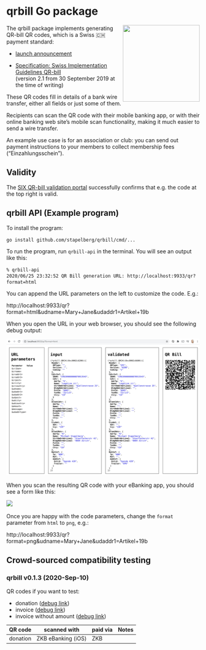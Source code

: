 # qrbill Go package

<img src="https://github.com/stapelberg/qrbill/raw/master/img/2020-09-21-qrbill-0.1.3-invoice-without-amount.png" width="200" height="200" align="right">

The qrbill package implements generating QR-bill QR codes, which is a Swiss
🇨🇭 payment standard:

* [launch
announcement](https://www.six-group.com/en/newsroom/media-releases/2020/20200609-qr-bill-launch.html)

* [Specification: Swiss Implementation Guidelines
  QR-bill](https://www.paymentstandards.ch/dam/downloads/ig-qr-bill-en.pdf)
\
  (version 2.1 from 30 September 2019 at the time of writing)

These QR codes fill in details of a bank wire transfer, either all fields or
just some of them.

Recipients can scan the QR code with their mobile banking app, or with their
online banking web site’s mobile scan functionality, making it much easier to
send a wire transfer.

An example use case is for an association or club: you can send out payment
instructions to your members to collect membership fees (“Einzahlungsschein”).

## Validity

The [SIX QR-bill validation
portal](https://validation.iso-payments.ch/gp/qrrechnung/home) successfully
confirms that e.g. the code at the top right is valid.

## qrbill API (Example program)

To install the program:

```
go install github.com/stapelberg/qrbill/cmd/...
```

To run the program, run `qrbill-api` in the terminal. You will see an output like this:

```
% qrbill-api
2020/06/25 23:32:52 QR Bill generation URL: http://localhost:9933/qr?format=html
```

You can append the URL parameters on the left to customize the code. E.g.:

http://localhost:9933/qr?format=html&udname=Mary+Jane&udaddr1=Artikel+19b

When you open the URL in your web browser, you should see the following debug
output:

![](img/2020-09-21-format-html.jpg)

When you scan the resulting QR code with your eBanking app, you should see a
form like this:

<img src="https://github.com/stapelberg/qrbill/raw/master/img/2020-06-25-ebanking-app.jpg" height="300">

Once you are happy with the code parameters, change the `format` parameter from
`html` to `png`, e.g.:

http://localhost:9933/qr?format=png&udname=Mary+Jane&udaddr1=Artikel+19b

## Crowd-sourced compatibility testing

### qrbill v0.1.3 (2020-Sep-10)

QR codes if you want to test:

* donation ([debug link](http://localhost:9933/qr?format=html&udname=&udaddr1=&udaddr2=&udpost=&udcity=&udcountry=&udaddrtype=))
* invoice ([debug link](http://localhost:9933/qr?format=html&udname=Mary+Jane&udaddr1=Artikel+19b&amount=23.42))
* invoice without amount ([debug link](http://localhost:9933/qr?format=html&udname=Mary+Jane&udaddr1=Artikel+19b))

| QR code  | scanned with        | paid via | Notes |
|----------|---------------------|----------|-------|
| donation | ZKB eBanking (iOS)  | ZKB      |
